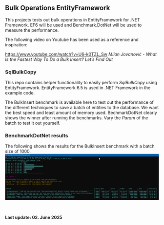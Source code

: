 ﻿## Bulk Operations EntityFramework

This projects tests out bulk operations in EntityFramework for .NET Framework.
EF6 will be used and Benchmark.DotNet will be used to measure the performance.

The following video on Youtube has been used as a reference and inspiration:

https://www.youtube.com/watch?v=U6-k0TZL_Sw
_Milan Jovanović - What Is the Fastest Way To Do a Bulk Insert? Let’s Find Out_

### SqlBulkCopy

This repo contains helper functionality to easily perform _SqlBulkCopy_ using EntityFramework.
EntityFramework 6.5 is used in .NET Framework in the example code.

The BulkInsert benchmark is available here to test out the performance of the different techniques
to save a batch of entities to the database. We want the best speed and least amount of memory used.
BechmarkDotNet clearly shows the winner after running the benchmarks. Vary the _Param_ of the batch to test it out yourself.


### BenchmarkDotNet results 

The following shows the results for the BulkInsert benchmark with a batch size of 1000.
![EFSqlBulkCopy1000.png](EFSqlBulkCopy1000.png)


<br />

**Last update: 02. June 2025**